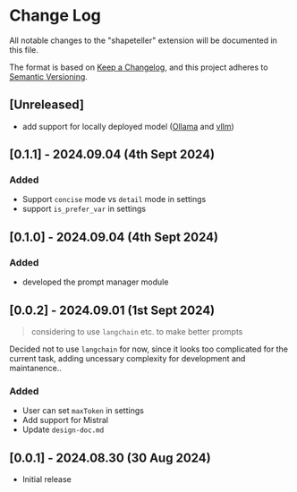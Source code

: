# Change Log

All notable changes to the "shapeteller" extension will be documented in this file.

The format is based on [Keep a Changelog](https://keepachangelog.com/en/1.1.0/),
and this project adheres to [Semantic Versioning](https://semver.org/spec/v2.0.0.html).


## [Unreleased]

- add support for locally deployed model ([Ollama](https://github.com/ollama/ollama) and [vllm](https://github.com/vllm-project/vllm))


## [0.1.1] - 2024.09.04 (4th Sept 2024)

### Added
- Support `concise` mode vs `detail` mode in settings
- support `is_prefer_var` in settings


## [0.1.0] - 2024.09.04 (4th Sept 2024)

### Added
- developed the prompt manager module



## [0.0.2] - 2024.09.01 (1st Sept 2024)

> considering to use `langchain` etc. to make better prompts

Decided not to use `langchain` for now, since it looks too complicated for the current task, adding uncessary complexity for development and maintanence..


### Added

- User can set `maxToken` in settings
- Add support for Mistral
- Update `design-doc.md`


## [0.0.1] - 2024.08.30 (30 Aug 2024)

- Initial release